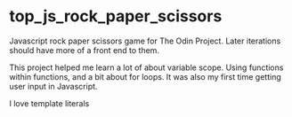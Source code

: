 # top_js_rock_paper_scissors
Javascript rock paper scissors game for The Odin Project. Later iterations should have more of a front end to them.

This project helped me learn a lot of about variable scope. Using functions within functions, and a bit about for loops. 
It was also my first time getting user input in Javascript.

<aside>
  I love template literals
 </aside>
